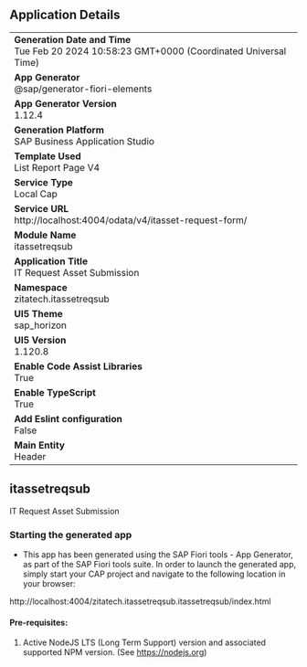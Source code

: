 ## Application Details
|               |
| ------------- |
|**Generation Date and Time**<br>Tue Feb 20 2024 10:58:23 GMT+0000 (Coordinated Universal Time)|
|**App Generator**<br>@sap/generator-fiori-elements|
|**App Generator Version**<br>1.12.4|
|**Generation Platform**<br>SAP Business Application Studio|
|**Template Used**<br>List Report Page V4|
|**Service Type**<br>Local Cap|
|**Service URL**<br>http://localhost:4004/odata/v4/itasset-request-form/
|**Module Name**<br>itassetreqsub|
|**Application Title**<br>IT Request Asset Submission|
|**Namespace**<br>zitatech.itassetreqsub|
|**UI5 Theme**<br>sap_horizon|
|**UI5 Version**<br>1.120.8|
|**Enable Code Assist Libraries**<br>True|
|**Enable TypeScript**<br>True|
|**Add Eslint configuration**<br>False|
|**Main Entity**<br>Header|

## itassetreqsub

IT Request Asset Submission

### Starting the generated app

-   This app has been generated using the SAP Fiori tools - App Generator, as part of the SAP Fiori tools suite.  In order to launch the generated app, simply start your CAP project and navigate to the following location in your browser:

http://localhost:4004/zitatech.itassetreqsub.itassetreqsub/index.html

#### Pre-requisites:

1. Active NodeJS LTS (Long Term Support) version and associated supported NPM version.  (See https://nodejs.org)


